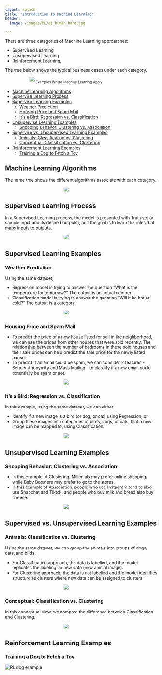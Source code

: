 ```yaml
---
layout: splash
title: "Introduction to Machine Learning"
header:
  image: /images/ML/ai_human_hand.jpg

---
```



There are three categories of Machine Learning approarches:
* Supervised Learning
* Unsupervised Learning
* Reinforcement Learning.

The tree below shows the typical business cases under each category.

<div style="width:80%; font-size:80%; text-align:center">
<img src="/images/ML/ML_example.png" style="padding-bottom:0.5em;"/>
Examples Where Machine Learning Apply
</div>  


- [Machine Learning Algorithms](#machine-learning-algorithms)
- [Supervise Learning Process](#supervised-learning-process)
- [Supervise Learning Examples](#supervised-learning-examples)
  - [Weather Prediction](#weather-prediction)
  - [Housing Price and Spam Mail](#housing-price-and-spam-mail)
  - [It's a Bird: Regression vs. Classification](#its-a-bird-regression-vs-classification)
- [Unsupervise Learning Examples](#unsupervised-learning-examples)  
  - [Shopping Behavor: Clustering vs. Association](#shopping-behavior-clustering-vs-association)
- [Supervise vs. Unsupervised Learning Examples](#supervised-vs-unsupervised-learning-examples)
  - [Animals: Classification vs. Clustering](#animals-classification-vs-clustering)
  - [Conceptual: Classification vs. Clustering](#conceptual-classification-vs-clustering)
- [Reinforcement Learning Examples](#reinforcement-learning-examples)
  - [Training a Dog to Fetch a Toy](#training-a-dog-to-fetch-a-toy)



## Machine Learning Algorithms

The same tree shows the different algorithms associate with each category.

<div style="width:80%; font-size:80%; text-align:center;">
<img src="/images/ML/ML_algorithm.png" style="padding-bottom:0.5em;"/>
</div>  


## Supervised Learning Process

In a Supervised Learning process, the model is presented with Train set (a sample input and its desired outputs), and the goal is to learn the rules that maps inputs to outputs.

<div style="width:80%; font-size:80%; text-align:center;">
<img src="/images/ML/ML_process.png" style="padding-bottom:0.5em;"/>
</div>  


## Supervised Learning Examples
### Weather Prediction
Using the same dataset,
* Regression model is trying to answer the question “What is the temperature for tomorrow?” The output is an actual number.
* Classification model is trying to answer the question “Will it be hot or cold?” The output is a category.

<div style="width:80%; font-size:80%; text-align:center;">
<img src="/images/ML/SL_example.png" style="padding-bottom:0.5em;"/>
</div>   
  

### Housing Price and Spam Mail
* To predict the price of a new house listed for sell in the neighborhood, we can use the prices from other houses that were sold recently. The relationship between the number of bedrooms in these sold houses and their sale prices can help predict the sale price for the newly listed house.
* To predict if an email could be spam, we can consider 2 features - Sender Anonymity and Mass Mailing - to classify if a new email could potentially be spam or not.

<div style="width:80%; font-size:80%; text-align:center;">
<img src="/images/ML/SL_example2.png" style="padding-bottom:0.5em;"/>
</div>   

### It’s a Bird: Regression vs. Classification
In this example, using the same dataset, we can either
* Identify if a new image is a bird (or dog, or cat) using Regression, or
* Group these images into categories of birds, dogs, or cats, that a new image can be mapped to, using Classification.

<div style="width:80%; font-size:80%; text-align:center;">
<img src="/images/ML/SL_example3.png" style="padding-bottom:0.5em;"/>
</div>


## Unsupervised Learning Examples
### Shopping Behavior: Clustering vs. Association
* In this example of Clustering, Millenials may prefer online shopping, while Baby Boomers may prefer to go to the stores.
* In this example of Association, people who use Instagram tend to also use Snapchat and Tiktok, and people who buy milk and bread also buy cheese.

<div style="width:80%; font-size:80%; text-align:center;">
<img src="/images/ML/UL_example.png" style="padding-bottom:0.5em;"/>
</div>


## Supervised vs. Unsupervised Learning Examples
### Animals: Classification vs. Clustering
Using the same dataset, we can group the animals into groups of dogs, cats, and birds.
* For Classification approach, the data is labelled, and the model replicates the labeling on new data (new animal image).
* For Clustering approach, the data is not labelled and the model identifies structure as clusters where new data can be assigned to clusters.

<div style="width:80%; font-size:80%; text-align:center;">
<img src="/images/ML/SL_UL.png" style="padding-bottom:0.5em;"/>
</div>

### Conceptual: Classification vs. Clustering
In this conceptual view, we compare the difference between Classification and Clustering.

<div style="width:80%; font-size:80%; text-align:center;">
<img src="/images/ML/SL_UL_2.png" style="padding-bottom:0.5em;"/>
</div>


## Reinforcement Learning Examples
### Training a Dog to Fetch a Toy
<img src="{{ site.url }}{{ site.baseurl }}/images/ML/RL_example.png" alt="RL dog example">


